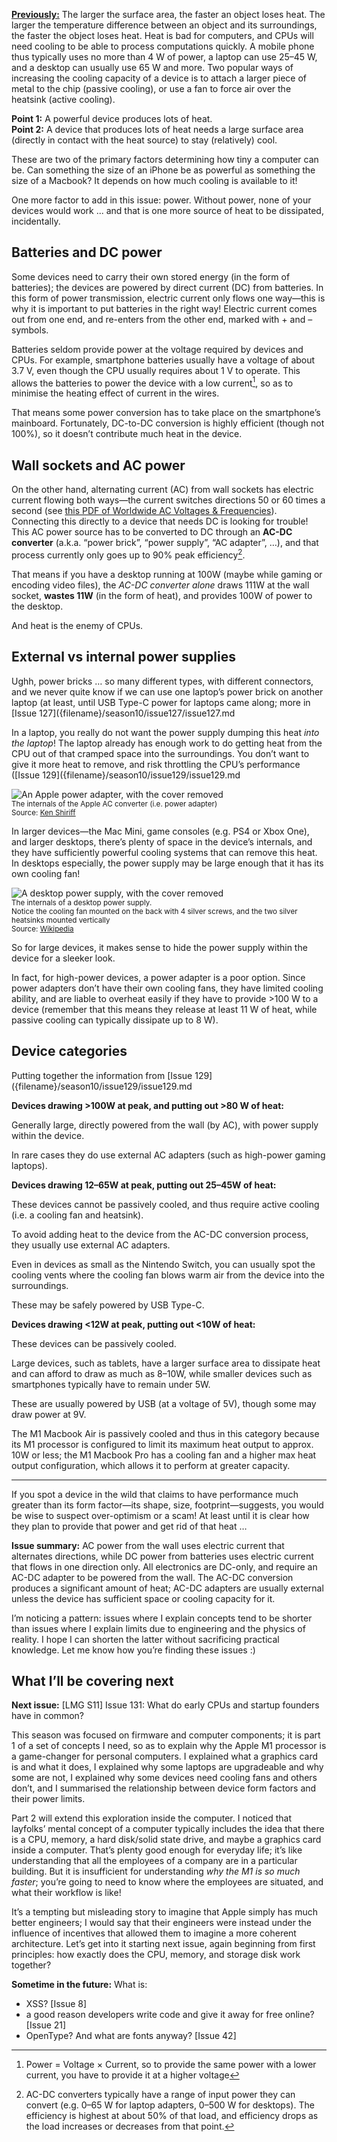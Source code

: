 [**Previously:**](https://buttondown.email/laymansguide/archive/) The larger the surface area, the faster an object loses heat. The larger the temperature difference between an object and its surroundings, the faster the object loses heat. Heat is bad for computers, and CPUs will need cooling to be able to process computations quickly. A mobile phone thus typically uses no more than 4 W of power, a laptop can use 25–45 W, and a desktop can usually use 65 W and more. Two popular ways of increasing the cooling capacity of a device is to attach a larger piece of metal to the chip (passive cooling), or use a fan to force air over the heatsink (active cooling).

**Point 1:** A powerful device produces lots of heat.  
**Point 2:** A device that produces lots of heat needs a large surface area (directly in contact with the heat source) to stay (relatively) cool.

These are two of the primary factors determining how tiny a computer can be. Can something the size of an iPhone be as powerful as something the size of a Macbook? It depends on how much cooling is available to it!

One more factor to add in this issue: power. Without power, none of your devices would work ... and that is one more source of heat to be dissipated, incidentally.

## Batteries and DC power

Some devices need to carry their own stored energy (in the form of batteries); the devices are powered by direct current (DC) from batteries. In this form of power transmission, electric current only flows one way—this is why it is important to put batteries in the right way! Electric current comes out from one end, and re-enters from the other end, marked with + and – symbols.

Batteries seldom provide power at the voltage required by devices and CPUs. For example, smartphone batteries usually have a voltage of about 3.7 V, even though the CPU usually requires about 1 V to operate. This allows the batteries to power the device with a low current[^1], so as to minimise the heating effect of current in the wires.

[^1]: Power = Voltage × Current, so to provide the same power with a lower current, you have to provide it at a higher voltage

That means some power conversion has to take place on the smartphone’s mainboard. Fortunately, DC-to-DC conversion is highly efficient (though not 100%), so it doesn’t contribute much heat in the device.

## Wall sockets and AC power

On the other hand, alternating current (AC) from wall sockets has electric current flowing both ways—the current switches directions 50 or 60 times a second (see [this PDF of Worldwide AC Voltages & Frequencies](https://www.oaktreeproducts.com/img/product/description/List%20of%20Worldwide%20AC%20Voltages.pdf)). Connecting this directly to a device that needs DC is looking for trouble! This AC power source has to be converted to DC through an **AC-DC converter** (a.k.a. “power brick”, “power supply”, “AC adapter”, …), and that process currently only goes up to 90% peak efficiency[^2].

[^2]: AC-DC converters typically have a range of input power they can convert (e.g. 0–65 W for laptop adapters, 0–500 W for desktops). The efficiency is highest at about 50% of that load, and efficiency drops as the load increases or decreases from that point.

That means if you have a desktop running at 100W (maybe while gaming or encoding video files), the *AC-DC converter alone* draws 111W at the wall socket, **wastes 11W** (in the form of heat), and provides 100W of power to the desktop.

And heat is the enemy of CPUs.

## External vs internal power supplies

Ughh, power bricks … so many different types, with different connectors, and we never quite know if we can use one laptop’s power brick on another laptop (at least, until USB Type-C power for laptops came along; more in [Issue 127]({filename}/season10/issue127/issue127.md

In a laptop, you really do not want the power supply dumping this heat *into the laptop*! The laptop already has enough work to do getting heat from the CPU out of that cramped space into the surroundings. You don’t want to give it more heat to remove, and risk throttling the CPU’s performance ([Issue 129]({filename}/season10/issue129/issue129.md

![An Apple power adapter, with the cover removed]({attach}issue130_01.jpg)<br />
<small>The internals of the Apple AC converter (i.e. power adapter)<br />Source: [Ken Shiriff](http://www.righto.com/2015/11/macbook-charger-teardown-surprising.html)</small>

In larger devices—the Mac Mini, game consoles (e.g. PS4 or Xbox One), and larger desktops, there’s plenty of space in the device’s internals, and they have sufficiently powerful cooling systems that can remove this heat. In desktops especially, the power supply may be large enough that it has its own cooling fan!

![A desktop power supply, with the cover removed]({attach}issue130_02.jpg)<br />
<small>The internals of a desktop power supply.<br />Notice the cooling fan mounted on the back with 4 silver screws, and the two silver heatsinks mounted vertically<br />Source: [Wikipedia](https://en.wikipedia.org/wiki/Power_supply_unit_(computer))</small>

So for large devices, it makes sense to hide the power supply within the device for a sleeker look.

In fact, for high-power devices, a power adapter is a poor option. Since power adapters don’t have their own cooling fans, they have limited cooling ability, and are liable to overheat easily if they have to provide >100 W to a device (remember that this means they release at least 11 W of heat, while passive cooling can typically dissipate up to 8 W).

## Device categories

Putting together the information from [Issue 129]({filename}/season10/issue129/issue129.md

**Devices drawing >100W at peak, and putting out >80 W of heat:**

Generally large, directly powered from the wall (by AC), with power supply within the device.

In rare cases they do use external AC adapters (such as high-power gaming laptops).

**Devices drawing 12–65W at peak, putting out 25–45W of heat:**

These devices cannot be passively cooled, and thus require active cooling (i.e. a cooling fan and heatsink).

To avoid adding heat to the device from the AC-DC conversion process, they usually use external AC adapters.

Even in devices as small as the Nintendo Switch, you can usually spot the cooling vents where the cooling fan blows warm air from the device into the surroundings.

These may be safely powered by USB Type-C.

**Devices drawing <12W at peak, putting out <10W of heat:**

These devices can be passively cooled.

Large devices, such as tablets, have a larger surface area to dissipate heat and can afford to draw as much as 8–10W, while smaller devices such as smartphones typically have to remain under 5W.

These are usually powered by USB (at a voltage of 5V), though some may draw power at 9V.

The M1 Macbook Air is passively cooled and thus in this category because its M1 processor is configured to limit its maximum heat output to approx. 10W or less; the M1 Macbook Pro has a cooling fan and a higher max heat output configuration, which allows it to perform at greater capacity.

<hr />

If you spot a device in the wild that claims to have performance much greater than its form factor—its shape, size, footprint—suggests, you would be wise to suspect over-optimism or a scam! At least until it is clear how they plan to provide that power and get rid of that heat …

**Issue summary:** AC power from the wall uses electric current that alternates directions, while DC power from batteries uses electric current that flows in one direction only. All electronics are DC-only, and require an AC-DC adapter to be powered from the wall. The AC-DC conversion produces a significant amount of heat; AC-DC adapters are usually external unless the device has sufficient space or cooling capacity for it.

I’m noticing a pattern: issues where I explain concepts tend to be shorter than issues where I explain limits due to engineering and the physics of reality. I hope I can shorten the latter without sacrificing practical knowledge. Let me know how you’re finding these issues :)

## What I’ll be covering next

**Next issue:** [LMG S11] Issue 131: What do early CPUs and startup founders have in common?

This season was focused on firmware and computer components; it is part 1 of a set of concepts I need, so as to explain why the Apple M1 processor is a game-changer for personal computers. I explained what a graphics card is and what it does, I explained why some laptops are upgradeable and why some are not, I explained why some devices need cooling fans and others don’t, and I summarised the relationship between device form factors and their power limits.

Part 2 will extend this exploration inside the computer. I noticed that layfolks’ mental concept of a computer typically includes the idea that there is a CPU, memory, a hard disk/solid state drive, and maybe a graphics card inside a computer. That’s plenty good enough for everyday life; it’s like understanding that all the employees of a company are in a particular building. But it is insufficient for understanding *why the M1 is so much faster*; you’re going to need to know where the employees are situated, and what their workflow is like!

It’s a tempting but misleading story to imagine that Apple simply has much better engineers; I would say that their engineers were instead under the influence of incentives that allowed them to imagine a more coherent architecture. Let’s get into it starting next issue, again beginning from first principles: how exactly does the CPU, memory, and storage disk work together?

**Sometime in the future:** What is:

- XSS? [Issue 8]
- a good reason developers write code and give it away for free online? [Issue 21]
- OpenType? And what are fonts anyway? [Issue 42]
